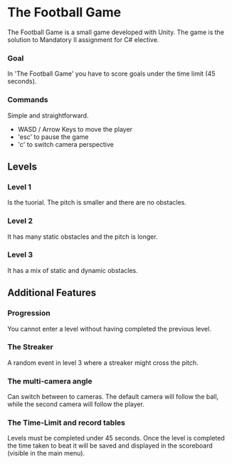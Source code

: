 # The Football Game
The Football Game is a small game developed with Unity.
The game is the solution to Mandatory II assignment for C# elective.

### Goal
In 'The Football Game' you have to score goals under the time limit (45 seconds).

### Commands
Simple and straightforward.
- WASD / Arrow Keys to move the player
- 'esc' to pause the game
- 'c' to switch camera perspective

## Levels

### Level 1
Is the tuorial. The pitch is smaller and there are no obstacles.
### Level 2
It has many static obstacles and the pitch is longer.
### Level 3
It has a mix of static and dynamic obstacles.

## Additional Features

### Progression
You cannot enter a level without having completed the previous level.
### The Streaker
A random event in level 3 where a streaker might cross the pitch.
### The multi-camera angle
Can switch between to cameras. The default camera will follow the ball, while the second camera will follow the player.
### The Time-Limit and record tables
Levels must be completed under 45 seconds. Once the level is completed the time taken to beat it will be saved and displayed in the scoreboard (visible in the main menu).


